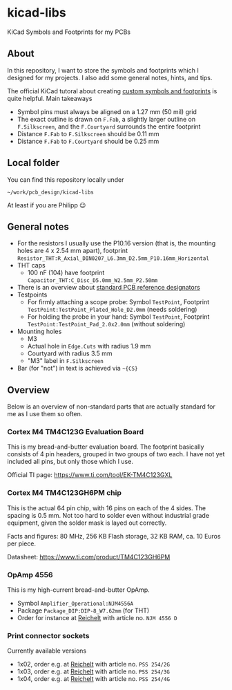 # kicad-libs
KiCad Symbols and Footprints for my PCBs

## About

In this repository, I want to store the symbols and footprints
which I designed for my projects.
I also add some general notes, hints, and tips.

The official KiCad tutoral about creating [custom symbols and footprints](https://docs.kicad.org/8.0/en/getting_started_in_kicad/getting_started_in_kicad.html#tutorial_part_4_custom_symbols_and_footprints)
is quite helpful.
Main takeaways
  * Symbol pins must always be aligned on a 1.27 mm (50 mil) grid
  * The exact outline is drawn on `F.Fab`, a slightly larger outline
    on `F.Silkscreen`, and the `F.Courtyard` surrounds the entire footprint
  * Distance `F.Fab` to `F.Silkscreen` should be 0.11 mm
  * Distance `F.Fab` to `F.Courtyard` should be 0.25 mm


## Local folder

You can find this repository locally under
```
~/work/pcb_design/kicad-libs
```

At least if you are Philipp 😉

## General notes

* For the resistors I usually use the P10.16 version (that is, the mounting holes are 4 x 2.54 mm apart),
  footprint `Resistor_THT:R_Axial_DIN0207_L6.3mm_D2.5mm_P10.16mm_Horizontal`
* THT caps
  * 100 nF (104) have footprint `Capacitor_THT:C_Disc_D5.0mm_W2.5mm_P2.50mm`
* There is an overview about [standard PCB reference designators](https://www.ultralibrarian.com/2021/07/07/standard-pcb-reference-designators-to-know-ulc)
* Testpoints
  * For firmly attaching a scope probe: Symbol `TestPoint`, Footprint `TestPoint:TestPoint_Plated_Hole_D2.0mm`
    (needs soldering)
  * For holding the probe in your hand: Symbol `TestPoint`, Footprint `TestPoint:TestPoint_Pad_2.0x2.0mm`
    (without soldering)
* Mounting holes
  * M3
  * Actual hole in `Edge.Cuts` with radius 1.9 mm
  * Courtyard with radius 3.5 mm
  * "M3" label in `F.Silkscreen`
* Bar (for "not") in text is achieved via `~{CS}`

## Overview

Below is an overview of non-standard parts that are actually
standard for me as I use them so often.

### Cortex M4 TM4C123G Evaluation Board

This is my bread-and-butter evaluation board.
The footprint basically consists of 4 pin headers,
grouped in two groups of two each.
I have not yet included all pins, but only those
which I use.

Official TI page:
https://www.ti.com/tool/EK-TM4C123GXL

### Cortex M4 TM4C123GH6PM chip

This is the actual 64 pin chip, with 16 pins on each of the 4 sides.
The spacing is 0.5 mm.
Not too hard to solder even without industrial grade equipment,
given the solder mask is layed out correctly.

Facts and figures: 80 MHz, 256 KB Flash storage, 32 KB RAM, ca. 10 Euros per piece.

Datasheet:
https://www.ti.com/product/TM4C123GH6PM

### OpAmp 4556

This is my high-current bread-and-butter OpAmp.

* Symbol `Amplifier_Operational:NJM4556A`
* Package `Package_DIP:DIP-8_W7.62mm` (for THT)
* Order for instance at [Reichelt](https://www.reichelt.de/operationsverstaerker-2-fach-dip-8-njm-4556-d-p13470.html?search=NJM+4556+D) with article no. `NJM 4556 D`

### Print connector sockets

Currently available versions
* 1x02, order e.g. at [Reichelt](https://www.reichelt.de/printstecker-einzelstecker-gerade-2-polig-pss-254-2g-p14907.html?search=PSS+254%2F2G) with article no. `PSS 254/2G`
* 1x03, order e.g. at [Reichelt](https://www.reichelt.de/printstecker-einzelstecker-gerade-3-polig-pss-254-3g-p14462.html?&trstct=pos_0&nbc=1) with article no. `PSS 254/3G`
* 1x04, order e.g. at [Reichelt](https://www.reichelt.de/printstecker-einzelstecker-gerade-4-polig-pss-254-4g-p696.html?search=PSS+254%2F4G) with article no. `PSS 254/4G`

